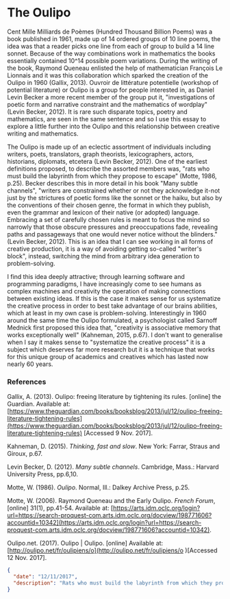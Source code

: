 # The Oulipo

Cent Mille Milliards de Poèmes (Hundred Thousand Billion Poems) was a book published in 1961, made up of 14 ordered groups of 10 line poems, the idea was that a reader picks one line from each of group to build a 14 line sonnet. Because of the way combinations work in mathematics the books essentially contained 10^14 possible poem variations. During the writing of the book, Raymond Queneau enlisted the help of mathematician François Le Lionnais and it was this collaboration which sparked the creation of the Oulipo in 1960 (Gallix, 2013). Ouvroir de littérature potentielle (workshop of potential literature) or Oulipo is a group for people interested in, as Daniel Levin Becker a more recent member of the group put it, "investigations of poetic form and narrative constraint and the mathematics of wordplay" (Levin Becker, 2012). It is rare such disparate topics, poetry and mathematics, are seen in the same sentence and so I use this essay to explore a little further into the Oulipo and this relationship between creative writing and mathematics.

The Oulipo is made up of an eclectic assortment of individuals including writers, poets, translators, graph theorists, lexicographers, actors, historians, diplomats, etcetera  (Levin Becker, 2012). One of the earliest definitions proposed, to describe the assorted members was, "rats who must build the labyrinth from which they propose to escape" (Motte, 1986, p.25). Becker describes this in more detail in his book "Many subtle channels", "writers are constrained whether or not they acknowledge it-not just by the strictures of poetic forms like the sonnet or the haiku, but also by the conventions of their chosen genre, the format in which they publish, even the grammar and lexicon of their native (or adopted) language. Embracing a set of carefully chosen rules is meant to focus the mind so narrowly that those obscure pressures and preoccupations fade, revealing paths and passageways that one would never notice without the blinders." (Levin Becker, 2012). This is an idea that I can see working in all forms of creative production, it is a way of avoiding getting so-called "writer's block", instead, switching the mind from arbitrary idea generation to problem-solving.

I find this idea deeply attractive; through learning software and programming paradigms, I have increasingly come to see humans as complex machines and creativity the operation of making connections between existing ideas. If this is the case it makes sense for us systematize the creative process in order to best take advantage of our brains abilities, which at least in my own case is problem-solving. Interestingly in 1960 around the same time the Oulipo formulated, a psychologist called Sarnoff Mednick first proposed this idea that, "creativity is associative memory that works exceptionally well" (Kahneman, 2015, p.67). I don't want to generalise when I say it makes sense to "systematize the creative process" it is a subject which deserves far more research but it is a technique that works for this unique group of academics and creatives which has lasted now nearly 60 years.

### References

Gallix, A. (2013). Oulipo: freeing literature by tightening its rules. [online] the Guardian. Available at: [https://www.theguardian.com/books/booksblog/2013/jul/12/oulipo-freeing-literature-tightening-rules](https://www.theguardian.com/books/booksblog/2013/jul/12/oulipo-freeing-literature-tightening-rules) [Accessed 9 Nov. 2017].

Kahneman, D. (2015). *Thinking, fast and slow*. New York: Farrar, Straus and Giroux, p.67.

Levin Becker, D. (2012). *Many subtle channels*. Cambridge, Mass.: Harvard University Press, pp.6,10.

Motte, W. (1986). *Oulipo*. Normal, Ill.: Dalkey Archive Press, p.25.

Motte, W. (2006). Raymond Queneau and the Early Oulipo. *French Forum*, [online] 31(1), pp.41-54. Available at: [https://arts.idm.oclc.org/login?url=https://search-proquest-com.arts.idm.oclc.org/docview/198771606?accountid=10342](https://arts.idm.oclc.org/login?url=https://search-proquest-com.arts.idm.oclc.org/docview/198771606?accountid=10342).

Oulipo.net. (2017). Oulipo | Oulipo. [online] Available at: [http://oulipo.net/fr/oulipiens/o](http://oulipo.net/fr/oulipiens/o )[Accessed 12 Nov. 2017].



```json
{
  "date": "12/11/2017",
  "description": "Rats who must build the labyrinth from which they propose to escape"
}
```

